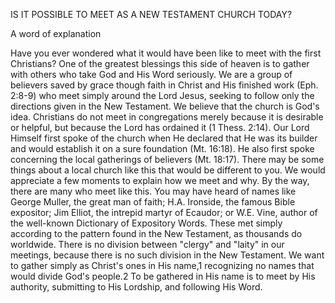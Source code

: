 IS IT POSSIBLE TO MEET AS A NEW TESTAMENT CHURCH TODAY?

A word of explanation

Have you ever wondered what it would have been like to meet with the first Christians?
One of the greatest blessings this side of heaven is to gather with others who take God and His Word seriously. We are a group of believers saved by grace though faith in Christ and His finished work (Eph. 2:8-9) who meet simply around the Lord Jesus, seeking to follow only the directions given in the New Testament. We believe that the church is God's idea. Christians do not meet in congregations merely because it is desirable or helpful, but because the Lord has ordained it (1 Thess. 2:14).
Our Lord Himself first spoke of the church when He declared that He was its builder and would establish it on a sure foundation (Mt. 16:18). He also first spoke concerning the local gatherings of believers (Mt. 18:17).
There may be some things about a local church like this that would be different to you. We would appreciate a few moments to explain how we meet and why.
By the way, there are many who meet like this.
You may have heard of names like George Muller, the great man of faith; H.A. Ironside, the famous Bible expositor; Jim Elliot, the intrepid martyr of Ecaudor; or W.E. Vine, author of the well-known Dictionary of Expository Words. These met simply according to the pattern found in the New Testament, as thousands do worldwide. There is no division between "clergy" and "laity" in our meetings, because there is no such division in the New Testament. We want to gather simply as Christ's ones in His name,1 recognizing no names that would divide God's people.2 To be gathered in His name is to meet by His authority, submitting to His Lordship, and following His Word.